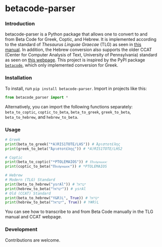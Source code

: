# betacode-parser
### Introduction
betacode-parser is a Python package that allows one to convert to and from Beta Code for Greek, Coptic, and Hebrew. It is implemented according to the standard of *Thesaurus Linguae Graecae* (TLG) as seen in [this manual](https://stephanus.tlg.uci.edu/encoding/BCM.pdf). In addition, the Hebrew conversion also supports the older CCAT (Center for Computer Analysis of Text, University of Pennsylvania) standard as seen on [this webpage](https://ccat.sas.upenn.edu/beta/key.html). This project is inspired by the PyPI package [`betacode`](https://pypi.org/project/betacode/), which only implemented conversion for Greek.
### Installation
To install, run `pip install betacode-parser`. Import in projects like this:
```python
from betacode_parser import *
```
Alternatively, you can import the following functions separately: `beta_to_coptic`, `coptic_to_beta`, `beta_to_greek`, `greek_to_beta`, `beta_to_hebrew`, and `hebrew_to_beta`.
### Usage
```python
# Greek
print(beta_to_greek("*A)RIS1TOTE/LHS")) # Ἀριστοτέλης
print(greek_to_beta("Ἀριστοτέλης")) # *A)RIS1TOTE/LHS2

# Coptic
print(beta_to_coptic("*PTOLEMAIOS")) # Ⲡⲧⲟⲗⲉⲙⲁⲓⲟⲥ
print(coptic_to_beta("Ⲡⲧⲟⲗⲉⲙⲁⲓⲟⲥ")) # *PTOLEMAIOS

# Hebrew
# Modern (TLG) Standard
print(beta_to_hebrew("ysrAl")) # ישראל
print(hebrew_to_beta("ישראל")) # ysrAl
# Old (CCAT) Standard
print(beta_to_hebrew("Y&R)L", True)) # ישׂראל
print(hebrew_to_beta("ישראל", True)) # Y#R)L
```
You can see how to transcribe to and from Beta Code manually in the TLG manual and CCAT webpage.
### Development
Contributions are welcome.
